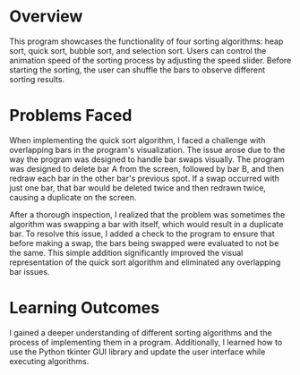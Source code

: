 # Overview

This program showcases the functionality of four sorting algorithms: heap sort, quick sort, bubble sort, and selection sort. Users can control the animation speed of the sorting process by adjusting the speed slider. Before starting the sorting, the user can shuffle the bars to observe different sorting results.
# Problems Faced

When implementing the quick sort algorithm, I faced a challenge with overlapping bars in the program's visualization. The issue arose due to the way the program was designed to handle bar swaps visually. The program was designed to delete bar A from the screen, followed by bar B, and then redraw each bar in the other bar's previous spot. If a swap occurred with just one bar, that bar would be deleted twice and then redrawn twice, causing a duplicate on the screen.

After a thorough inspection, I realized that the problem was sometimes the algorithm was swapping a bar with itself, which would result in a duplicate bar. To resolve this issue, I added a check to the program to ensure that before making a swap, the bars being swapped were evaluated to not be the same. This simple addition significantly improved the visual representation of the quick sort algorithm and eliminated any overlapping bar issues.
# Learning Outcomes

I gained a deeper understanding of different sorting algorithms and the process of implementing them in a program. Additionally, I learned how to use the Python tkinter GUI library and update the user interface while executing algorithms. 
